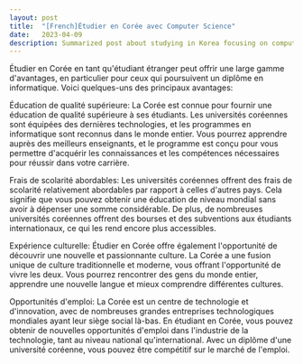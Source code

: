 ```yaml
---
layout: post
title:  "[French]Étudier en Corée avec Computer Science"
date:   2023-04-09
description: Summarized post about studying in Korea focusing on computer science in French
---
```



Étudier en Corée en tant qu'étudiant étranger peut offrir une large gamme d'avantages, en particulier pour ceux qui poursuivent un diplôme en informatique. Voici quelques-uns des principaux avantages:

Éducation de qualité supérieure: La Corée est connue pour fournir une éducation de qualité supérieure à ses étudiants. Les universités coréennes sont équipées des dernières technologies, et les programmes en informatique sont reconnus dans le monde entier. Vous pourrez apprendre auprès des meilleurs enseignants, et le programme est conçu pour vous permettre d'acquérir les connaissances et les compétences nécessaires pour réussir dans votre carrière.

Frais de scolarité abordables: Les universités coréennes offrent des frais de scolarité relativement abordables par rapport à celles d'autres pays. Cela signifie que vous pouvez obtenir une éducation de niveau mondial sans avoir à dépenser une somme considérable. De plus, de nombreuses universités coréennes offrent des bourses et des subventions aux étudiants internationaux, ce qui les rend encore plus accessibles.

Expérience culturelle: Étudier en Corée offre également l'opportunité de découvrir une nouvelle et passionnante culture. La Corée a une fusion unique de culture traditionnelle et moderne, vous offrant l'opportunité de vivre les deux. Vous pourrez rencontrer des gens du monde entier, apprendre une nouvelle langue et mieux comprendre différentes cultures.

Opportunités d'emploi: La Corée est un centre de technologie et d'innovation, avec de nombreuses grandes entreprises technologiques mondiales ayant leur siège social là-bas. En étudiant en Corée, vous pouvez obtenir de nouvelles opportunités d'emploi dans l'industrie de la technologie, tant au niveau national qu'international. Avec un diplôme d'une université coréenne, vous pouvez être compétitif sur le marché de l'emploi.
